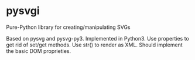 # pysvgi
Pure-Python library for creating/manipulating SVGs

Based on pysvg and pysvg-py3.  Implemented in Python3.  Use properties to get rid of set/get methods.  Use str() to render as XML.  Should implement the basic DOM proprieties.


